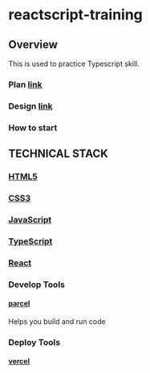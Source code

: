 # reactscript-training

## Overview

This is used to practice Typescript skill.

### Plan [link](https://docs.google.com/document/d/1bOv-QsGBUWoSoqlGZCq5puB4nuJt4v0rT6iTtf07mCo/edit?usp=sharing)

### Design [link](<https://www.figma.com/file/BIl7l3fsgua6s0iMDwSPwJ/E-commerce-Website-Template-(Freebie)-(Community)-(Copy)?type=design&node-id=0-1&mode=design&t=ZWbLdi7z6UEHF6WF-0>)

### How to start

## TECHNICAL STACK

### [HTML5](https://developer.mozilla.org/en-US/docs/Glossary/HTML5)

### [CSS3](https://developer.mozilla.org/en-US/docs/Web/CSS)

### [JavaScript](https://developer.mozilla.org/en-US/docs/Web/JavaScript)

### [TypeScript](https://www.typescriptlang.org/)

### [React](https://react.dev/learn)

### Develop Tools

#### [parcel](https://parceljs.org/getting-started/webapp/)

Helps you build and run code

### Deploy Tools

#### [vercel](https://vercel.com/)
